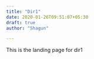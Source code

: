 ```yaml
---
title: "Dir1"
date: 2020-01-26T09:51:07+05:30
draft: true
author: "Shagun"

---
```


This is the landing page for dir1